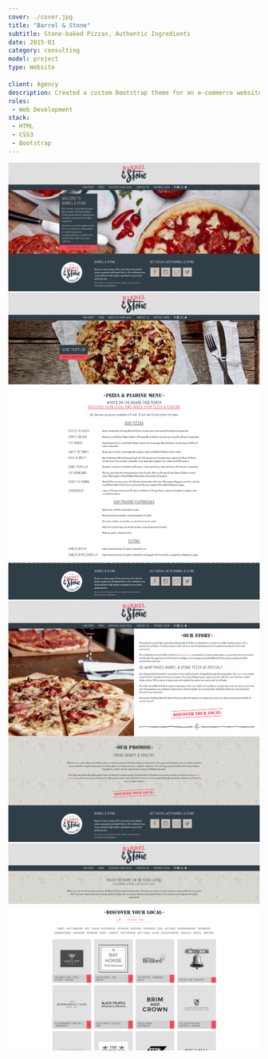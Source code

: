 ```yaml
---
cover: ./cover.jpg
title: "Barrel & Stone"
subtitle: Stone-baked Pizzas, Authentic Ingredients
date: 2015-03
category: consulting
model: project
type: Website

client: Agency
description: Created a custom Bootstrap theme for an e-commerce website.
roles:
 - Web Development
stack:
 - HTML
 - CSS3
 - Bootstrap
---
```


<div class="ui-screenshot">
	<img alt="Landing Page" src="./landing.jpg" title="Landing Page" />
</div>

<div class="ui-screenshot">
	<img alt="Menu" src="./menu.jpg" title="Menu" />
</div>

<div class="ui-screenshot">
	<img alt="Story" src="./story.jpg" title="Story" />
</div>

<div class="ui-screenshot">
	<img alt="Partners" src="./partners.jpg" title="Partners" />
</div>

